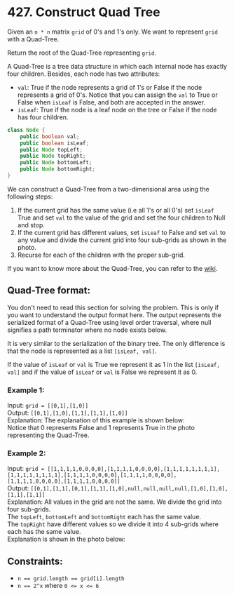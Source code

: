 # 427. Construct Quad Tree

Given an `n * n` matrix `grid` of 0's and 1's only. We want to represent `grid` with a Quad-Tree.

Return the root of the Quad-Tree representing `grid`.

A Quad-Tree is a tree data structure in which each internal node has exactly four children. Besides, each node has two attributes:
- `val`: True if the node represents a grid of 1's or False if the node represents a grid of 0's. Notice that you can assign the `val` to True or False when `isLeaf` is False, and both are accepted in the answer.
- `isLeaf`: True if the node is a leaf node on the tree or False if the node has four children.

```java
class Node {
    public boolean val;
    public boolean isLeaf;
    public Node topLeft;
    public Node topRight;
    public Node bottomLeft;
    public Node bottomRight;
}
```

We can construct a Quad-Tree from a two-dimensional area using the following steps:
1. If the current grid has the same value (i.e all 1's or all 0's) set `isLeaf` True and set `val` to the value of the grid and set the four children to Null and stop.
2. If the current grid has different values, set `isLeaf` to False and set `val` to any value and divide the current grid into four sub-grids as shown in the photo.
3. Recurse for each of the children with the proper sub-grid.

If you want to know more about the Quad-Tree, you can refer to the [wiki](https://en.wikipedia.org/wiki/Quadtree).

## Quad-Tree format:

You don't need to read this section for solving the problem. This is only if you want to understand the output format here. The output represents the serialized format of a Quad-Tree using level order traversal, where null signifies a path terminator where no node exists below.

It is very similar to the serialization of the binary tree. The only difference is that the node is represented as a list `[isLeaf, val]`.

If the value of `isLeaf` or `val` is True we represent it as 1 in the list `[isLeaf, val]` and if the value of `isLeaf` or `val` is False we represent it as 0.

### Example 1:

Input: `grid = [[0,1],[1,0]]`  
Output: `[[0,1],[1,0],[1,1],[1,1],[1,0]]`  
Explanation: The explanation of this example is shown below:  
Notice that 0 represents False and 1 represents True in the photo representing the Quad-Tree.

### Example 2:

Input: `grid = [[1,1,1,1,0,0,0,0],[1,1,1,1,0,0,0,0],[1,1,1,1,1,1,1,1],[1,1,1,1,1,1,1,1],[1,1,1,1,0,0,0,0],[1,1,1,1,0,0,0,0],[1,1,1,1,0,0,0,0],[1,1,1,1,0,0,0,0]]`  
Output: `[[0,1],[1,1],[0,1],[1,1],[1,0],null,null,null,null,[1,0],[1,0],[1,1],[1,1]]`  
Explanation: All values in the grid are not the same. We divide the grid into four sub-grids.  
The `topLeft`, `bottomLeft` and `bottomRight` each has the same value.  
The `topRight` have different values so we divide it into 4 sub-grids where each has the same value.  
Explanation is shown in the photo below:

## Constraints:

- `n == grid.length == grid[i].length`
- `n == 2^x` where `0 <= x <= 6`

